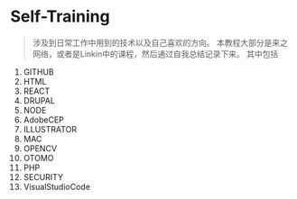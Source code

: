 # Self-Training

> 涉及到日常工作中用到的技术以及自己喜欢的方向。
> 本教程大部分是来之网络，或者是Linkin中的课程，然后通过自我总结记录下来。
其中包括 
1. GITHUB  
1. HTML
1. REACT 
1. DRUPAL
1. NODE  
1. AdobeCEP  
1. ILLUSTRATOR   
1. MAC
1. OPENCV   
1. OTOMO
1. PHP   
1. SECURITY
1. VisualStudioCode 
